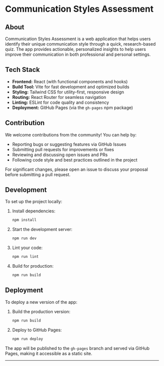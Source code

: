 # Communication Styles Assessment

## About
Communication Styles Assessment is a web application that helps users identify their unique communication style through a quick, research-based quiz. The app provides actionable, personalized insights to help users improve their communication in both professional and personal settings.

## Tech Stack
- **Frontend:** React (with functional components and hooks)
- **Build Tool:** Vite for fast development and optimized builds
- **Styling:** Tailwind CSS for utility-first, responsive design
- **Routing:** React Router for seamless navigation
- **Linting:** ESLint for code quality and consistency
- **Deployment:** GitHub Pages (via the `gh-pages` npm package)

## Contribution
We welcome contributions from the community! You can help by:
- Reporting bugs or suggesting features via GitHub Issues
- Submitting pull requests for improvements or fixes
- Reviewing and discussing open issues and PRs
- Following code style and best practices outlined in the project

For significant changes, please open an issue to discuss your proposal before submitting a pull request.

## Development
To set up the project locally:
1. Install dependencies:
   ```sh
   npm install
   ```
2. Start the development server:
   ```sh
   npm run dev
   ```
3. Lint your code:
   ```sh
   npm run lint
   ```
4. Build for production:
   ```sh
   npm run build
   ```

## Deployment
To deploy a new version of the app:
1. Build the production version:
   ```sh
   npm run build
   ```
2. Deploy to GitHub Pages:
   ```sh
   npm run deploy
   ```

The app will be published to the `gh-pages` branch and served via GitHub Pages, making it accessible as a static site.

---
